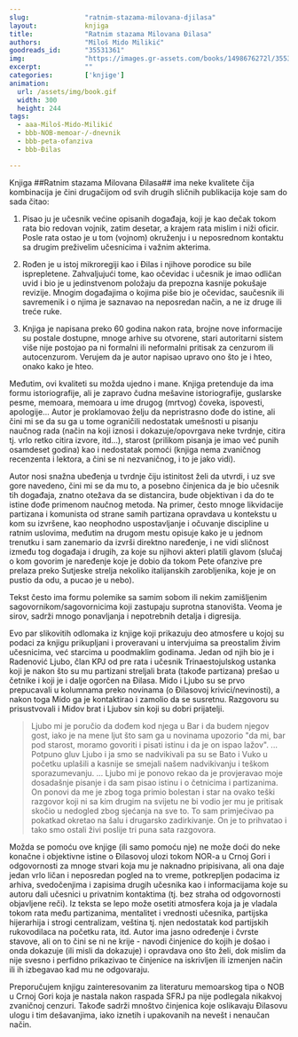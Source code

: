 ```yaml
---
slug:              "ratnim-stazama-milovana-djilasa"
layout:            knjiga
title:             "Ratnim stazama Milovana Đilasa"
authors:           "Miloš Mido Milikić"
goodreads_id:      "35531361"
img:               "https://images.gr-assets.com/books/1498676272l/35531361.jpg"
excerpt:           ""
categories:        ['knjige']
animation:
  url: /assets/img/book.gif
  width: 300
  height: 244
tags:
  - aaa-Miloš-Mido-Milikić
  - bbb-NOB-memoar-/-dnevnik
  - bbb-peta-ofanziva
  - bbb-Đilas

---
```


Knjiga ##Ratnim stazama Milovana Đilasa## ima neke kvalitete čija kombinacija je čini drugačijom od svih drugih sličnih 
publikacija koje sam do sada čitao:

1) Pisao ju je učesnik većine opisanih događaja, koji je kao dečak tokom rata bio redovan vojnik, zatim desetar, a 
krajem rata mislim i niži oficir. Posle rata ostao je u tom (vojnom) okruženju i u neposrednom kontaktu sa drugim 
preživelim učesnicima i važnim akterima.

2) Rođen je u istoj mikroregiji kao i Đilas i njihove porodice su bile isprepletene. Zahvaljujući tome, kao očevidac i 
učesnik je imao odličan uvid i bio je u jedinstvenom položaju da prepozna kasnije pokušaje revizije. Mnogim događajima o 
kojima piše bio je očevidac, saučesnik ili savremenik i o njima je saznavao na neposredan način, a ne iz druge ili treće 
ruke.

3) Knjiga je napisana preko 60 godina nakon rata, brojne nove informacije su postale dostupne, mnoge arhive su otvorene, 
stari autoritarni sistem više nije postojao pa ni formalni ili neformalni pritisak za cenzurom ili autocenzurom. 
Verujem da je autor napisao upravo ono što je i hteo, onako kako je hteo.

Međutim, ovi kvaliteti su možda ujedno i mane. Knjiga pretenduje da ima formu istoriografije, ali je zapravo čudna 
mešavine istoriografije, guslarske pesme, memoara, memoara u ime drugog (mrtvog) čoveka, ispovesti, apologije... Autor 
je proklamovao želju da nepristrasno dođe do istine, ali čini mi se da su ga u tome ograničili nedostatak umešnosti u 
pisanju naučnog rada (način na koji iznosi i dokazuje/opovrgava neke tvrdnje, citira tj. vrlo retko citira izvore, 
itd...), starost (prilikom pisanja je imao već punih osamdeset godina) kao i nedostatak pomoći (knjiga nema zvaničnog 
recenzenta i lektora, a čini se ni nezvaničnog, i to je jako vidi).

Autor nosi snažna ubeđenja u tvrdnje čiju istinitost želi da utvrdi, i uz sve gore navedeno, čini mi se da mu to, a 
posebno činjenica da je bio učesnik tih događaja, znatno otežava da se distancira, bude objektivan i da do te istine 
dođe primenom naučnog metoda. Na primer, često mnoge likvidacije partizana i komunista od strane samih partizana 
opravdava u kontekstu u kom su izvršene, kao neophodno uspostavljanje i očuvanje discipline u ratnim uslovima, međutim 
na drugom mestu opisuje kako je u jednom trenutku i sam zanemario da izvrši direktno naređenje, i ne vidi sličnost 
između tog događaja i drugih, za koje su njihovi akteri platili glavom (slučaj o kom govorim je naređenje koje je dobio 
da tokom Pete ofanzive pre prelaza preko Sutjeske strelja nekoliko italijanskih zarobljenika, koje je on pustio da odu, 
a pucao je u nebo).

Tekst često ima formu polemike sa samim sobom ili nekim zamišljenim sagovornikom/sagovornicima koji zastupaju suprotna 
stanovišta. Veoma je sirov, sadrži mnogo ponavljanja i nepotrebnih detalja i digresija.

Evo par slikovitih odlomaka iz knjige koji prikazuju deo atmosfere u kojoj su podaci za knjigu prikupljani i proveravani 
u intervjuima sa preostalim živim učesnicima, već starcima u poodmaklim godinama. Jedan od njih bio je i Radenović 
Ljubo, član KPJ od pre rata i učesnik Trinaestojulskog ustanka koji je nakon što su mu partizani streljali brata (takođe 
partizana) prešao u četnike i koji je i dalje ogorčen na Đilasa. Mido i Ljubo su se prvo prepucavali u kolumnama preko 
novinama (o Đilasovoj krivici/nevinosti), a nakon toga Mido ga je kontaktirao i zamolio da se susretnu. Razgovoru su 
prisustvovali i Midov brat i Ljubov sin koji su dobri prijatelji.

<blockquote>
Ljubo mi je poručio da dođem kod njega u Bar i da budem njegov gost, iako je na mene ljut što sam ga u novinama 
upozorio "da mi, bar pod starost, moramo govoriti i pisati istinu i da je on ispao lažov". ... Potpuno gluv Ljubo i ja 
smo se nadvikivali pa su se Bato i Vuko u početku uplašili a kasnije se smejali našem nadvikivanju i teškom 
sporazumevanju. ... Ljubo mi je ponovo rekao da je provjeravao moje dosadašnje pisanje i da sam pisao istinu i o 
četnicima i partizanima. On ponovi da me je zbog toga primio bolestan i star na ovako teški razgovor koji ni sa kim 
drugim na svijetu ne bi vodio jer mu je pritisak skočio u nedogled zbog sjećanja na sve to. To sam primjećivao pa 
pokatkad okretao na šalu i drugarsko zadirkivanje. On je to prihvatao i tako smo ostali živi poslije tri puna sata razgovora.
</blockquote>


Možda se pomoću ove knjige (ili samo pomoću nje) ne može doći do neke konačne i objektivne istine o Đilasovoj ulozi 
tokom NOR-a u Crnoj Gori i odgovornosti za mnoge stvari koja mu je naknadno pripisivana, ali ona daje jedan vrlo ličan 
i neposredan pogled na to vreme, potkrepljen podacima iz arhiva, svedočenjima i zapisima drugih učesnika kao i 
informacijama koje su autoru dali učesnici u privatnim kontaktima (tj. bez straha od odgovornosti objavljene reči). Iz 
teksta se lepo može osetiti atmosfera koja ja je vladala tokom rata među partizanima, mentalitet i vrednosti učesnika, 
partijska hijerarhija i strogi centralizam, veština tj. njen nedostatak kod partijskih rukovodilaca na početku rata, 
itd. Autor ima jasno određenje i čvrste stavove, ali on to čini se ni ne krije - navodi činjenice do kojih je došao i 
onda dokazuje (ili misli da dokazuje) i opravdava ono što želi, dok mislim da nije svesno i perfidno prikazivao te 
činjenice na iskrivljen ili izmenjen način ili ih izbegavao kad mu ne odgovaraju.


Preporučujem knjigu zainteresovanim za literaturu memoarskog tipa o NOB u Crnoj Gori koja je nastala nakon raspada SFRJ 
pa nije podlegala nikakvoj zvaničnoj cenzuri. Takođe sadrži mnoštvo činjenica koje oslikavaju Đilasovu ulogu i tim 
dešavanjima, iako iznetih i upakovanih na nevešt i nenaučan način.